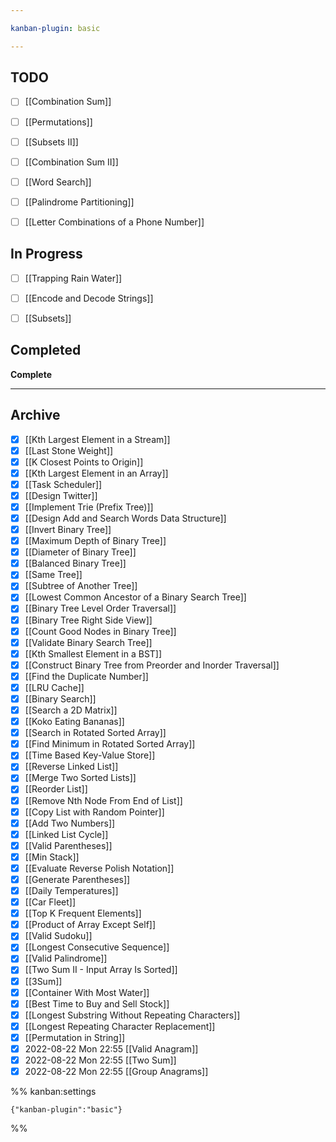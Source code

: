 ```yaml
---

kanban-plugin: basic

---
```


## TODO

- [ ] [[Combination Sum]]
- [ ] [[Permutations]]
- [ ] [[Subsets II]]
- [ ] [[Combination Sum II]]
- [ ] [[Word Search]]
- [ ] [[Palindrome Partitioning]]
- [ ] [[Letter Combinations of a Phone Number]]


## In Progress

- [ ] [[Trapping Rain Water]]
- [ ] [[Encode and Decode Strings]]
- [ ] [[Subsets]]


## Completed

**Complete**


***

## Archive

- [x] [[Kth Largest Element in a Stream]]
- [x] [[Last Stone Weight]]
- [x] [[K Closest Points to Origin]]
- [x] [[Kth Largest Element in an Array]]
- [x] [[Task Scheduler]]
- [x] [[Design Twitter]]
- [x] [[Implement Trie (Prefix Tree)]]
- [x] [[Design Add and Search Words Data Structure]]
- [x] [[Invert Binary Tree]]
- [x] [[Maximum Depth of Binary Tree]]
- [x] [[Diameter of Binary Tree]]
- [x] [[Balanced Binary Tree]]
- [x] [[Same Tree]]
- [x] [[Subtree of Another Tree]]
- [x] [[Lowest Common Ancestor of a Binary Search Tree]]
- [x] [[Binary Tree Level Order Traversal]]
- [x] [[Binary Tree Right Side View]]
- [x] [[Count Good Nodes in Binary Tree]]
- [x] [[Validate Binary Search Tree]]
- [x] [[Kth Smallest Element in a BST]]
- [x] [[Construct Binary Tree from Preorder and Inorder Traversal]]
- [x] [[Find the Duplicate Number]]
- [x] [[LRU Cache]]
- [x] [[Binary Search]]
- [x] [[Search a 2D Matrix]]
- [x] [[Koko Eating Bananas]]
- [x] [[Search in Rotated Sorted Array]]
- [x] [[Find Minimum in Rotated Sorted Array]]
- [x] [[Time Based Key-Value Store]]
- [x] [[Reverse Linked List]]
- [x] [[Merge Two Sorted Lists]]
- [x] [[Reorder List]]
- [x] [[Remove Nth Node From End of List]]
- [x] [[Copy List with Random Pointer]]
- [x] [[Add Two Numbers]]
- [x] [[Linked List Cycle]]
- [x] [[Valid Parentheses]]
- [x] [[Min Stack]]
- [x] [[Evaluate Reverse Polish Notation]]
- [x] [[Generate Parentheses]]
- [x] [[Daily Temperatures]]
- [x] [[Car Fleet]]
- [x] [[Top K Frequent Elements]]
- [x] [[Product of Array Except Self]]
- [x] [[Valid Sudoku]]
- [x] [[Longest Consecutive Sequence]]
- [x] [[Valid Palindrome]]
- [x] [[Two Sum II - Input Array Is Sorted]]
- [x] [[3Sum]]
- [x] [[Container With Most Water]]
- [x] [[Best Time to Buy and Sell Stock]]
- [x] [[Longest Substring Without Repeating Characters]]
- [x] [[Longest Repeating Character Replacement]]
- [x] [[Permutation in String]]
- [x] 2022-08-22 Mon 22:55 [[Valid Anagram]]
- [x] 2022-08-22 Mon 22:55 [[Two Sum]]
- [x] 2022-08-22 Mon 22:55 [[Group Anagrams]]

%% kanban:settings
```
{"kanban-plugin":"basic"}
```
%%